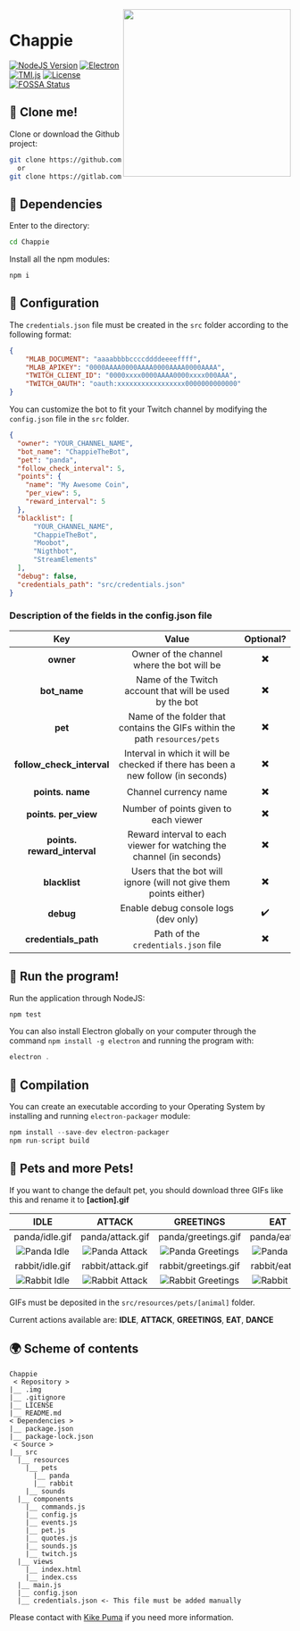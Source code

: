 <img src="https://cdn.rawgit.com/CosasDePuma/Chappie/563772d7/.img/icon.png" align="right" width="300">

# Chappie
[![NodeJS Version](https://img.shields.io/badge/nodejs-8.9.4-yellowgreen.svg?style=flat)](https://nodejs.org/es/download/package-manager/) [![Electron](https://img.shields.io/badge/electron-1.8.4-7991de.svg?style=flat)](https://electronjs.org/) [![TMI.js](https://img.shields.io/badge/tmi.js-1.2.1-7454af.svg?style=flat)](https://electronjs.org/) [![License](https://img.shields.io/github/license/CosasDePuma/Peral.svg)](https://github.com/CosasDePuma/Peral/blob/master/LICENSE) [![FOSSA Status](https://app.fossa.io/api/projects/git%2Bgithub.com%2FCosasDePuma%2FChappie.svg?type=shield)](https://app.fossa.io/projects/git%2Bgithub.com%2FCosasDePuma%2FChappie?ref=badge_shield)

:vhs: Clone me!
----
Clone or download the Github project:
```sh
git clone https://github.com/cosasdepuma/chappie.git Chappie
  or
git clone https://gitlab.com/cosasdepuma/chappie.git Chappie
```

:electric_plug: Dependencies
----
Enter to the directory:
```sh
cd Chappie
```

Install all the npm modules:
```sh
npm i
```

:page_facing_up: Configuration
----
The `credentials.json` file must be created in the `src` folder according to the following format:

```json
{
    "MLAB_DOCUMENT": "aaaabbbbccccddddeeeeffff",
    "MLAB_APIKEY": "0000AAAA0000AAAA0000AAAA0000AAAA",
    "TWITCH_CLIENT_ID": "0000xxxx0000AAAA0000xxxx000AAA",
    "TWITCH_OAUTH": "oauth:xxxxxxxxxxxxxxxxx0000000000000"
}
```

You can customize the bot to fit your Twitch channel by modifying the `config.json` file in the `src` folder.

```json
{
  "owner": "YOUR_CHANNEL_NAME",
  "bot_name": "ChappieTheBot",
  "pet": "panda",
  "follow_check_interval": 5,
  "points": {
    "name": "My Awesome Coin",
    "per_view": 5,
    "reward_interval": 5
  },
  "blacklist": [
      "YOUR_CHANNEL_NAME",
      "ChappieTheBot",
      "Moobot",
      "Nigthbot",
      "StreamElements"
  ],
  "debug": false,
  "credentials_path": "src/credentials.json"
}
```

### Description of the fields in the config.json file

| Key | Value | Optional? |
|:--:|:--:|:--:|
| **owner** | Owner of the channel where the bot will be | :heavy_multiplication_x: |
| **bot_name** | Name of the Twitch account that will be used by the bot | :heavy_multiplication_x: |
| **pet** | Name of the folder that contains the GIFs within the path `resources/pets` | :heavy_multiplication_x: |
| **follow_check_interval** | Interval in which it will be checked if there has been a new follow (in seconds) | :heavy_multiplication_x: |
| **points. name** | Channel currency name | :heavy_multiplication_x: |
| **points. per_view** | Number of points given to each viewer | :heavy_multiplication_x: |
| **points. reward_interval** | Reward interval to each viewer for watching the channel (in seconds) | :heavy_multiplication_x: |
| **blacklist** | Users that the bot will ignore (will not give them points either) | :heavy_multiplication_x: |
| **debug** | Enable debug console logs (dev only) | :heavy_check_mark: |
| **credentials_path** | Path of the `credentials.json` file | :heavy_multiplication_x: |


:see_no_evil: Run the program!
----
Run the application through NodeJS:
```sh
npm test
```

You can also install Electron globally on your computer through the command `npm install -g electron` and running the program with:
```js
electron .
```

:hammer: Compilation
----
You can create an executable according to your Operating System by installing and running `electron-packager` module:

```js
npm install --save-dev electron-packager
npm run-script build
```

:hamster: Pets and more Pets!
----
If you want to change the default pet, you should download three GIFs like this and rename it to **[action].gif**

| IDLE | ATTACK | GREETINGS | EAT | DANCE |
|:--:|:--:|:--:|:--:|:--:|
| panda/idle.gif | panda/attack.gif | panda/greetings.gif | panda/eat.gif | panda/dance.gif |
| ![Panda Idle](https://cdn.rawgit.com/CosasDePuma/Chappie/b7e8ac60/src/resources/pets/panda/idle.gif) | ![Panda Attack](https://cdn.rawgit.com/CosasDePuma/Chappie/b7e8ac60/src/resources/pets/panda/attack.gif) | ![Panda Greetings](https://cdn.rawgit.com/CosasDePuma/Chappie/b7e8ac60/src/resources/pets/panda/greetings.gif) | ![Panda Eat](https://cdn.rawgit.com/CosasDePuma/Chappie/b7e8ac60/src/resources/pets/panda/eat.gif) | ![Panda Dance](https://cdn.rawgit.com/CosasDePuma/Chappie/b7e8ac60/src/resources/pets/panda/dance.gif) |
| rabbit/idle.gif | rabbit/attack.gif | rabbit/greetings.gif | rabbit/eat.gif | rabbit/dance.gif |
| ![Rabbit Idle](https://cdn.rawgit.com/CosasDePuma/Chappie/b7e8ac60/src/resources/pets/rabbit/idle.gif) | ![Rabbit Attack](https://cdn.rawgit.com/CosasDePuma/Chappie/b7e8ac60/src/resources/pets/rabbit/attack.gif) | ![Rabbit Greetings](https://cdn.rawgit.com/CosasDePuma/Chappie/b7e8ac60/src/resources/pets/rabbit/greetings.gif) | ![Rabbit Eat](https://cdn.rawgit.com/CosasDePuma/Chappie/b7e8ac60/src/resources/pets/rabbit/eat.gif) | ![Rabbit Dance](https://cdn.rawgit.com/CosasDePuma/Chappie/b7e8ac60/src/resources/pets/rabbit/dance.gif) |

GIFs must be deposited in the `src/resources/pets/[animal]` folder.

Current actions available are: **IDLE**, **ATTACK**, **GREETINGS**, **EAT**, **DANCE**

:earth_africa: Scheme of contents
----
```
Chappie
 < Repository >
|__ .img
|__ .gitignore
|__ LICENSE
|__ README.md
< Dependencies >
|__ package.json
|__ package-lock.json
 < Source >
|__ src
  |__ resources
    |__ pets
      |__ panda
      |__ rabbit
    |__ sounds
  |__ components
    |__ commands.js
    |__ config.js
    |__ events.js
    |__ pet.js
    |__ quotes.js
    |__ sounds.js
    |__ twitch.js
  |__ views
    |__ index.html
    |__ index.css
  |__ main.js
  |__ config.json
  |__ credentials.json <- This file must be added manually 
```

Please contact with [Kike Puma](https://linkedin.com/in/kikepuma) if you need more information.
